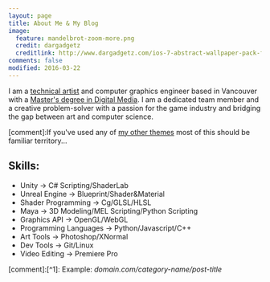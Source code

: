 ```yaml
---
layout: page
title: About Me & My Blog
image:
  feature: mandelbrot-zoom-more.png
  credit: dargadgetz
  creditlink: http://www.dargadgetz.com/ios-7-abstract-wallpaper-pack-for-iphone-5-and-ipod-touch-retina/
comments: false
modified: 2016-03-22
---
```


I am a [technical artist](http://iamvictorli.com/) and computer graphics engineer
based in Vancouver with a [Master's degree in Digital Media](http://thecdm.ca/).
I am a dedicated team member and a creative problem-solver
with a passion for the game industry and bridging the gap
between art and computer science.

[comment]:If you've used any of [my other themes](http://mademistakes.com/work/jekyll-themes/) most of this should be familiar territory...

## Skills:

* Unity -> C# Scripting/ShaderLab
* Unreal Engine -> Blueprint/Shader&Material
* Shader Programming -> Cg/GLSL/HLSL
* Maya -> 3D Modeling/MEL Scripting/Python Scripting
* Graphics API -> OpenGL/WebGL
* Programming Languages -> Python/Javascript/C++
* Art Tools -> Photoshop/XNormal
* Dev Tools -> Git/Linux
* Video Editing -> Premiere Pro

[comment]:[^1]: Example: *domain.com/category-name/post-title*
